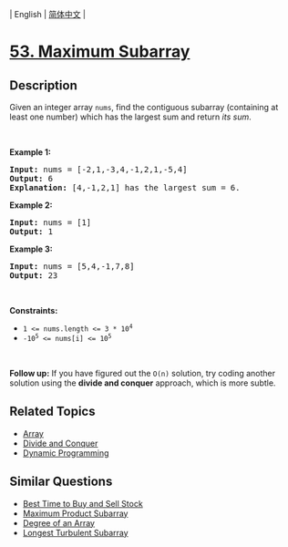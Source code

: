 
| English | [简体中文](README.md) |

# [53. Maximum Subarray](https://leetcode-cn.com/problems/maximum-subarray/)

## Description

<p>Given an integer array <code>nums</code>, find the contiguous subarray (containing at least one number) which has the largest sum and return <em>its sum</em>.</p>

<p>&nbsp;</p>
<p><strong>Example 1:</strong></p>

<pre>
<strong>Input:</strong> nums = [-2,1,-3,4,-1,2,1,-5,4]
<strong>Output:</strong> 6
<strong>Explanation:</strong> [4,-1,2,1] has the largest sum = 6.
</pre>

<p><strong>Example 2:</strong></p>

<pre>
<strong>Input:</strong> nums = [1]
<strong>Output:</strong> 1
</pre>

<p><strong>Example 3:</strong></p>

<pre>
<strong>Input:</strong> nums = [5,4,-1,7,8]
<strong>Output:</strong> 23
</pre>

<p>&nbsp;</p>
<p><strong>Constraints:</strong></p>

<ul>
	<li><code>1 &lt;= nums.length &lt;= 3 * 10<sup>4</sup></code></li>
	<li><code>-10<sup>5</sup> &lt;= nums[i] &lt;= 10<sup>5</sup></code></li>
</ul>

<p>&nbsp;</p>
<strong>Follow up:</strong> If you have figured out the <code>O(n)</code> solution, try coding another solution using the <strong>divide and conquer</strong> approach, which is more subtle.

## Related Topics

- [Array](https://leetcode-cn.com/tag/array)
- [Divide and Conquer](https://leetcode-cn.com/tag/divide-and-conquer)
- [Dynamic Programming](https://leetcode-cn.com/tag/dynamic-programming)

## Similar Questions

- [Best Time to Buy and Sell Stock](../best-time-to-buy-and-sell-stock/README_EN.md)
- [Maximum Product Subarray](../maximum-product-subarray/README_EN.md)
- [Degree of an Array](../degree-of-an-array/README_EN.md)
- [Longest Turbulent Subarray](../longest-turbulent-subarray/README_EN.md)
